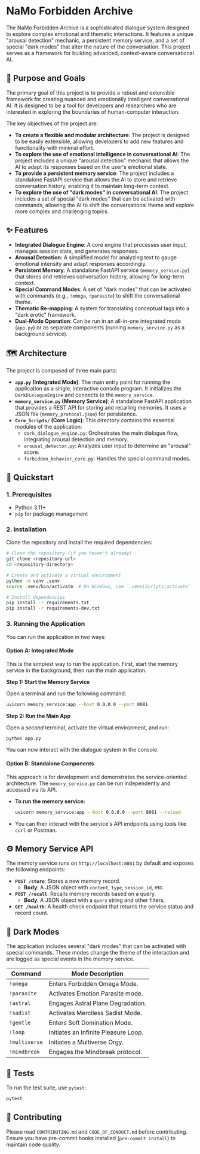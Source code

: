 # NaMo Forbidden Archive

The NaMo Forbidden Archive is a sophisticated dialogue system designed to explore complex emotional and thematic interactions. It features a unique "arousal detection" mechanic, a persistent memory service, and a set of special "dark modes" that alter the nature of the conversation. This project serves as a framework for building advanced, context-aware conversational AI.

## 🎯 Purpose and Goals

The primary goal of this project is to provide a robust and extensible framework for creating nuanced and emotionally intelligent conversational AI. It is designed to be a tool for developers and researchers who are interested in exploring the boundaries of human-computer interaction.

The key objectives of the project are:

*   **To create a flexible and modular architecture**: The project is designed to be easily extensible, allowing developers to add new features and functionality with minimal effort.
*   **To explore the use of emotional intelligence in conversational AI**: The project includes a unique "arousal detection" mechanic that allows the AI to adapt its responses based on the user's emotional state.
*   **To provide a persistent memory service**: The project includes a standalone FastAPI service that allows the AI to store and retrieve conversation history, enabling it to maintain long-term context.
*   **To explore the use of "dark modes" in conversational AI**: The project includes a set of special "dark modes" that can be activated with commands, allowing the AI to shift the conversational theme and explore more complex and challenging topics.

## ✨ Features

- **Integrated Dialogue Engine**: A core engine that processes user input, manages session state, and generates responses.
- **Arousal Detection**: A simplified model for analyzing text to gauge emotional intensity and adapt responses accordingly.
- **Persistent Memory**: A standalone FastAPI service (`memory_service.py`) that stores and retrieves conversation history, allowing for long-term context.
- **Special Command Modes**: A set of "dark modes" that can be activated with commands (e.g., `!omega`, `!parasite`) to shift the conversational theme.
- **Thematic Re-mapping**: A system for translating conceptual tags into a "dark erotic" framework.
- **Dual-Mode Operation**: Can be run in an all-in-one integrated mode (`app.py`) or as separate components (running `memory_service.py` as a background service).

## 🗺️ Architecture

The project is composed of three main parts:

- **`app.py` (Integrated Mode)**: The main entry point for running the application as a single, interactive console program. It initializes the `DarkDialogueEngine` and connects to the `memory_service`.
- **`memory_service.py` (Memory Service)**: A standalone FastAPI application that provides a REST API for storing and recalling memories. It uses a JSON file (`memory_protocol.json`) for persistence.
- **`Core_Scripts/` (Core Logic)**: This directory contains the essential modules of the application:
    - `dark_dialogue_engine.py`: Orchestrates the main dialogue flow, integrating arousal detection and memory.
    - `arousal_detector.py`: Analyzes user input to determine an "arousal" score.
    - `forbidden_behavior_core.py`: Handles the special command modes.

## 🚀 Quickstart

### 1. Prerequisites

- Python 3.11+
- `pip` for package management

### 2. Installation

Clone the repository and install the required dependencies:

```bash
# Clone the repository (if you haven't already)
git clone <repository-url>
cd <repository-directory>

# Create and activate a virtual environment
python -m venv .venv
source .venv/bin/activate  # On Windows, use `.venv\Scripts\activate`

# Install dependencies
pip install -r requirements.txt
pip install -r requirements-dev.txt
```

### 3. Running the Application

You can run the application in two ways:

#### Option A: Integrated Mode

This is the simplest way to run the application. First, start the memory service in the background, then run the main application.

**Step 1: Start the Memory Service**

Open a terminal and run the following command:

```bash
uvicorn memory_service:app --host 0.0.0.0 --port 8081
```

**Step 2: Run the Main App**

Open a *second* terminal, activate the virtual environment, and run:

```bash
python app.py
```

You can now interact with the dialogue system in the console.

#### Option B: Standalone Components

This approach is for development and demonstrates the service-oriented architecture. The `memory_service.py` can be run independently and accessed via its API.

- **To run the memory service:**
  ```bash
  uvicorn memory_service:app --host 0.0.0.0 --port 8081 --reload
  ```
- You can then interact with the service's API endpoints using tools like `curl` or Postman.

## ⚙️ Memory Service API

The memory service runs on `http://localhost:8081` by default and exposes the following endpoints:

- **`POST /store`**: Stores a new memory record.
  - **Body**: A JSON object with `content`, `type`, `session_id`, etc.
- **`POST /recall`**: Recalls memory records based on a query.
  - **Body**: A JSON object with a `query` string and other filters.
- **`GET /health`**: A health check endpoint that returns the service status and record count.

## 🔮 Dark Modes

The application includes several "dark modes" that can be activated with special commands. These modes change the theme of the interaction and are logged as special events in the memory service.

| Command       | Mode Description                                                 |
|---------------|------------------------------------------------------------------|
| `!omega`      | Enters Forbidden Omega Mode.                                     |
| `!parasite`   | Activates Emotion Parasite mode.                                 |
| `!astral`     | Engages Astral Plane Degradation.                                |
| `!sadist`     | Activates Merciless Sadist Mode.                                 |
| `!gentle`     | Enters Soft Domination Mode.                                     |
| `!loop`       | Initiates an Infinite Pleasure Loop.                             |
| `!multiverse` | Initiates a Multiverse Orgy.                                     |
| `!mindbreak`  | Engages the Mindbreak protocol.                                  |

## 🧪 Tests

To run the test suite, use `pytest`:

```bash
pytest
```

## 🤝 Contributing

Please read `CONTRIBUTING.md` and `CODE_OF_CONDUCT.md` before contributing. Ensure you have pre-commit hooks installed (`pre-commit install`) to maintain code quality.